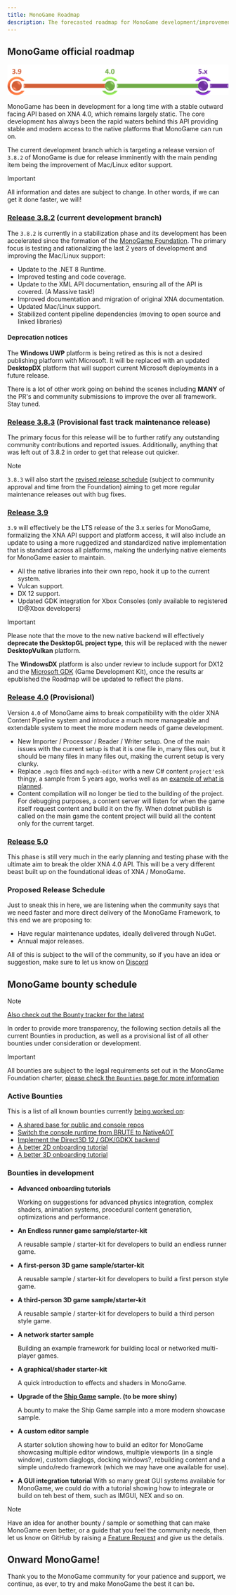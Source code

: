 ```yaml
---
title: MonoGame Roadmap
description: The forecasted roadmap for MonoGame development/improvement, including lists of bounties in development.
---
```


## MonoGame official roadmap

![Roadmap](./images/Roadmap.png)

MonoGame has been in development for a long time with a stable outward facing API based on XNA 4.0, which remains largely static.  The core development has always been the rapid waters behind this API providing stable and modern access to the native platforms that MonoGame can run on.

The current development branch which is targeting a release version of `3.8.2` of MonoGame is due for release imminently with the main pending item being the improvement of Mac/Linux editor support.

> [!IMPORTANT]
> All information and dates are subject to change.  In other words, if we can get it done faster, we will!

### [Release 3.8.2](https://github.com/MonoGame/MonoGame/milestone/20) (current development branch)

The `3.8.2` is currently in a stabilization phase and its development has been accelerated since the formation of the [MonoGame Foundation](https://monogame.net/about/).  The primary focus is testing and rationalizing the last 2 years of development and improving the Mac/Linux support:

* Update to the .NET 8 Runtime.
* Improved testing and code coverage.
* Update to the XML API documentation, ensuring all of the API is covered. (A Massive task!)
* Improved documentation and migration of original XNA documentation.
* Updated Mac/Linux support.
* Stabilized content pipeline dependencies (moving to open source and linked libraries)

#### Deprecation notices

The **Windows UWP** platform is being retired as this is not a desired publishing platform with Microsoft.  It will be replaced with an updated **DesktopDX** platform that will support current Microsoft deployments in a future release. 

There is a lot of other work going on behind the scenes including **MANY** of the PR's and community submissions to improve the over all framework.  Stay tuned.

### [Release 3.8.3](https://github.com/MonoGame/MonoGame/milestone/21) (Provisional fast track maintenance release)

The primary focus for this release will be to further ratify any outstanding community contributions and reported issues.  Additionally, anything that was left out of 3.8.2 in order to get that release out quicker.

> [!NOTE]
> `3.8.3` will also start the [revised release schedule](#proposed-release-schedule) (subject to community approval and time from the Foundation) aiming to get more regular maintenance releases out with bug fixes.

### [Release 3.9](https://github.com/MonoGame/MonoGame/milestone/17)

`3.9` will effectively be the LTS release of the 3.x series for MonoGame, formalizing the XNA API support and platform access, it will also include an update to using a more ruggedized and standardized native implementation that is standard across all platforms, making the underlying native elements for MonoGame easier to maintain.

* All the native libraries into their own repo, hook it up to the current system.
* Vulcan support.
* DX 12 support.
* Updated GDK integration for Xbox Consoles (only available to registered ID@Xbox developers)

> [!IMPORTANT]
> Please note that the move to the new native backend will effectively **deprecate the DesktopGL project type**, this will be replaced with the newer **DesktopVulkan** platform.
>
> The **WindowsDX** platform is also under review to include support for DX12 and the [Microsoft GDK](https://github.com/microsoft/GDK) (Game Development Kit), once the results ar epublished the Roadmap will be updated to reflect the plans.

### [Release 4.0](https://github.com/MonoGame/MonoGame/milestone/10) (Provisional)

Version `4.0` of MonoGame aims to break compatibility with the older XNA Content Pipeline system and introduce a much more manageable and extendable system to meet the more modern needs of game development.

* New Importer / Processor / Reader / Writer setup.
    One of the main issues with the current setup is that it is one file in, many files out, but it should be many files in many files out, making the current setup is very clunky.
* Replace `.mgcb` files and `mgcb-editor` with a new C# content `project'esk` thingy, a sample from 5 years ago, works well as an [example of what is planned](https://gist.github.com/harry-cpp/76f62c79d96dec9de13f3923fc329784).
* Content compilation will no longer be tied to the building of the project.
    For debugging purposes, a content server will listen for when the game itself request content and build it on the fly.
    When dotnet publish is called on the main game the content project will build all the content only for the current target.

### [Release 5.0](https://github.com/MonoGame/MonoGame/milestone/15)

This phase is still very much in the early planning and testing phase with the ultimate aim to break the older XNA 4.0 API. This will be a very different beast built up on the foundational ideas of XNA / MonoGame.

### Proposed Release Schedule

Just to sneak this in here, we are listening when the community says that we need faster and more direct delivery of the MonoGame Framework, to this end we are proposing to:

* Have regular maintenance updates, ideally delivered through NuGet.
* Annual major releases.

All of this is subject to the will of the community, so if you have an idea or suggestion, make sure to let us know on [Discord](https://discord.gg/monogame)

## MonoGame bounty schedule

> [!NOTE]
> [Also check out the Bounty tracker for the latest](https://github.com/MonoGame/MonoGame/issues/8120)

In order to provide more transparency, the following section details all the current Bounties in production, as well as a provisional list of all other bounties under consideration or development.

> [!IMPORTANT]
> All bounties are subject to the legal requirements set out in the MonoGame Foundation charter, [please check the `Bounties` page for more information](https://monogame.net/bounties/)

### Active Bounties

This is a list of all known bounties currently [being worked on](https://github.com/MonoGame/MonoGame/issues/8120):

* [A shared base for public and console repos](https://github.com/MonoGame/MonoGame/issues/8242)
* [Switch the console runtime from BRUTE to NativeAOT](https://github.com/MonoGame/MonoGame/issues/8194)
* [Implement the Direct3D 12 / GDK/GDKX backend](https://github.com/MonoGame/MonoGame/issues/8195)
* [A better 2D onboarding tutorial](https://github.com/MonoGame/MonoGame/issues/8317)
* [A better 3D onboarding tutorial](https://github.com/MonoGame/MonoGame/issues/8318)

### Bounties in development

* **Advanced onboarding tutorials**

    Working on suggestions for advanced physics integration, complex shaders, animation systems, procedural content generation, optimizations and performance.

* **An Endless runner game sample/starter-kit**

    A reusable sample / starter-kit for developers to build an endless runner game.

* **A first-person 3D game sample/starter-kit**

    A reusable sample / starter-kit for developers to build a first person style game.

* **A third-person 3D game sample/starter-kit**

    A reusable sample / starter-kit for developers to build a third person style game.

* **A network starter sample**

    Building an example framework for building local or networked multi-player games.

* **A graphical/shader starter-kit**

    A quick introduction to effects and shaders in MonoGame.

* **Upgrade of the [Ship Game](https://github.com/MonoGame/MonoGame.Samples/blob/3.8.1/ShipGame/README.md) sample. (to be more shiny)**

    A bounty to make the Ship Game sample into a more modern showcase sample.

* **A custom editor sample**

    A starter solution showing how to build an editor for MonoGame showcasing multiple editor windows, multiple viewports (in a single window), custom diaglogs, docking windows?, rebuilding content and a simple undo/redo framework (which we may have one available for use).

* **A GUI integration tutorial**
    With so many great GUI systems available for MonoGame, we could do with a tutorial showing how to integrate or build on teh best of them, such as IMGUI, NEX and so on.

> [!NOTE]
> Have an idea for another bounty / sample or something that can make MonoGame even better, or a guide that you feel the community needs, then let us know on GitHub by raising a [Feature Request](https://github.com/MonoGame/MonoGame/issues/new?assignees=&labels=Feature+Request&projects=&template=02_feature_request.yml) and give us the details.

## Onward MonoGame!

Thank you to the MonoGame community for your patience and support, we continue, as ever, to try and make MonoGame the best it can be.
